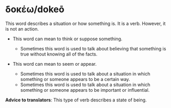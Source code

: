 # δοκέω/dokeō
This word describes a situation or how something is. It is a verb. However, it is not an action.

* This word can mean to think or suppose something.
    * Sometimes this word is used to talk about believing that something is true without knowing all of the facts.

* This word can mean to seem or appear.
    * Sometimes this word is used to talk about a situation in which something or someone appears to be a certain way.
    * Sometimes this word is used to talk about a situation in which something or someone appears to be important or influential.

**Advice to translators**: This type of verb describes a state of being.

